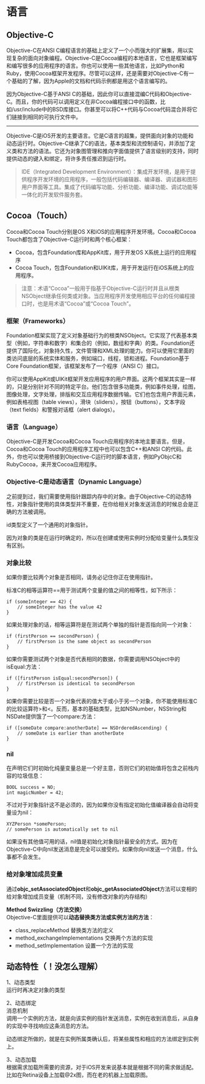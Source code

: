 # 语言

## Objective-C

Objective-C在ANSI C编程语言的基础上定义了一个小而强大的扩展集，用以实现复杂的面向对象编程。Objective-C是Cocoa编程的本地语言，它也是框架编写和编写很多的应用程序的语言。你也可以使用一些其他语言，比如Python和Ruby，使用Cocoa框架开发程序。尽管可以这样，还是需要对Objective-C有一个基础的了解，因为Apple的文档和代码示例都是用这个语言编写的。

因为Objective-C基于ANSI C的基础，因此你可以直接混编C代码和Objective-C。而且，你的代码可以调用定义在非Cocoa编程接口中的函数，比如/usr/include中的BSD库接口。你甚至可以将C++代码与Cocoa代码混合并将它们链接到相同的可执行文件中。

---

Objective-C是iOS开发的主要语言。它是C语言的超集，提供面向对象的功能和动态运行时。Objective-C继承了C的语法，基本类型和流控制语句，并添加了定义类和方法的语法。它还为对象图管理和推向字面值提供了语言级别的支持，同时提供动态的键入和绑定，将许多责任推迟到运行时。

> IDE（Integrated Development Environment）：集成开发环境，是用于提供程序开发环境的应用程序，一般包括代码编辑器、编译器、调试器和图形用户界面等工具。集成了代码编写功能、分析功能、编译功能、调试功能等一体化的开发软件服务套。

## Cocoa（Touch）

Cocoa和Cocoa Touch分别是OS X和iOS的应用程序开发环境。Cocoa和Cocoa Touch都包含了Objective-C运行时和两个核心框架：

* Cocoa，包含Foundation库和AppKit库，用于开发OS X系统上运行的应用程序
* Cocoa Touch，包含Foundation和UIKit库，用于开发运行在iOS系统上的应用程序。

> 注意：术语“Cocoa”一般用于指基于Objective-C运行时并且从根类NSObject继承任何类或对象。当应用程序开发使用相应平台的任何编程接口时，也是用术语“Cocoa”或“Cocoa Touch”。

### 框架（Frameworks）

Foundation框架实现了定义对象基础行为的根类NSObject。它实现了代表基本类型（例如，字符串和数字）和集合的（例如，数组和字典）的类。Foundation还提供了国际化，对象持久性，文件管理和XML处理的能力。你可以使用它里面的类访问底层的系统实体和服务，例如端口，线程，锁和进程。Foundation基于Core Foundation框架，该框架发布了一个程序（ANSI C）接口。

你可以使用AppKit或UIKit框架开发应用程序的用户界面。这两个框架其实是一样的，只是分别针对不同的特定平台。他们包含很多功能类，例如事件处理，绘图，图像处理，文字处理，排版和交互应用程序数据传输。它们也包含用户界面元素，例如表格视图（table views），滑块（sliders），按钮（buttons），文本字段（text fields）和警报对话框（alert dialogs）。

### 语言（Language）

Objective-C是开发Cocoa和Cocoa Touch应用程序的本地主要语言。但是，Cocoa和Cocoa Touch的应用程序工程中也可以包含C++和ANSI C的代码。此外，你也可以使用桥接到Objective-C运行时的脚本语言，例如PyObjcC和RubyCocoa，来开发Cocoa应用程序。

### Objective-C是动态语言（Dynamic Language）

之前提到过，我们需要使用指针跟踪内存中的对象。由于Objective-C的动态特性，对象指针使用的具体类型并不重要，在你给相关对象发送消息的时候总会是正确的方法被调用。

id类型定义了一个通用的对象指针。

因为对象的类是在运行时确定的，所以在创建或使用实例时分配给变量什么类型没有区别。

### 对象比较

如果你要比较两个对象是否相同，请务必记住你正在使用指针。

标准C的相等运算符==用于测试两个变量的值之间的相等性，如下所示：

```
if (someInteger == 42) {
    // someInteger has the value 42
}

```

如果处理对象的话，相等运算符是在测试两个单独的指针是否指向同一个对象：

```
if (firstPerson == secondPerson) {
    // firstPerson is the same object as secondPerson
}

```

如果你需要测试两个对象是否代表相同的数据，你需要调用NSObject中的isEqual:方法：

```
if ([firstPerson isEqual:secondPerson]) {
    // firstPerson is identical to secondPerson
}

```

如果你需要比较是否一个对象代表的值大于或小于另一个对象，你不能使用标准C的比较运算符&gt;和&lt;。反而，基本的基础类型，比如NSNumber，NSString和NSDate提供饿了一个compare:方法：

```
if ([someDate compare:anotherDate] == NSOrderedAscending) {
    // someDate is earlier than anotherDate
}

```

### nil

在声明它们时初始化纯量变量总是一个好主意，否则它们的初始值将包含之前栈内容的垃圾信息：

```
BOOL success = NO;
int magicNumber = 42;

```

不过对于对象指针这不是必须的，因为如果你没有指定初始化值编译器会自动将变量设为nil：

```
XYZPerson *somePerson;
// somePerson is automatically set to nil

```

如果没有其他值可用的话，nil值是初始化对象指针最安全的方式。因为在Objective-C中向nil发送消息是完全可以接受的。如果你向nil发送一个消息，什么事都不会发生。

### **给对象增加成员变量**

通过**objc\_setAssociatedObject**和**objc\_getAssociatedObject**方法可以变相的给对象增加成员变量（机制不同，没有修改对象的内存结构）

**Method Swizzling（方法交换）**  
Objective-C里面提供可以**动态替换类方法或实例方法的方法**：

* class\_replaceMethod 替换类方法的定义
* method\_exchangeImplementations 交换两个方法的实现
* method\_setImplementation 设置一个方法的实现

## 动态特性（！没怎么理解）

1、动态类型  
运行时再决定对象的类型

2、动态绑定  
消息机制  
调用一个实例的方法，就是向该实例的指针发送消息，实例在收到消息后，从自身的实现中寻找响应这条消息的方法。

动态绑定所做的，就是在实例所属类确认后，将某些属性和相应的方法绑定到实例上。

3、动态加载  
根据需求加载所需要的资源，对于iOS开发来说基本就是根据不同的需求做适配。比如在Retina设备上加载@2x图，而在老的机器上加载原图。

